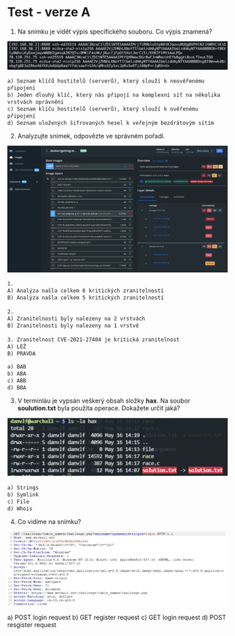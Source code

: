 # Test - verze A 

1. Na snímku je vidět výpis specifického souboru. Co výpis znamená?

![](./1.png)


``` 
a) Seznam klíčů hostitelů (serverů), který slouží k neověřenému připojení
b) Jeden dlouhý klíč, který nás připojí na komplexní síť na několika vrstvách oprávnění
c) Seznam klíču hostitelů (serverů), který slouží k ověřenému připojení
d) Seznam uložených šifrovaných hesel k veřejným bezdrátovým sítím
```

2. Analyzujte snímek, odpovězte ve správném pořadí.

![](./2.png)

    1. 
    A) Analýza našla celkem 6 kritických zranitelností
    B) Analýza našla celkem 5 kritických zranitelností
    
    2.
    A) Zranitelnosti byly nalezeny na 2 vrstvách
    B) Zranitelnosti byly nalezeny na 1 vrstvě
    
    3. Zranitelnost CVE-2021-27404 je kritická zranitelnost
    A) LEŽ
    B) PRAVDA

```
a) BAB
b) ABA
c) ABB
d) BBA
```

3. V terminláu je vypsán veškerý obsah složky **hax**. Na soubor **soulution.txt** byla použita operace. Dokažete určit jaká?


![](./3.png)

```
a) Strings
b) Symlink
c) File
d) Whois

```

4. Co vidíme na snímku?

![](./4.png)


a) POST login request
b) GET register request
c) GET login request
d) POST resgister request



